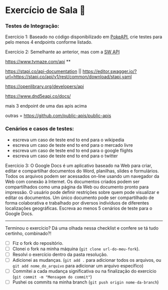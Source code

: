 # Exercício de Sala 🏫  


### Testes de Integração:
Exercício 1: Baseado no código disponibilizado em [PokeAPI](https://pokeapi.co/docs/v2), crie testes para pelo menos 4 endpoints conforme listado.

Exercício 2: Semelhante ao anterior, mas com a [SW API](https://swapi.dev/documentation)

https://www.tvmaze.com/api **

https://stapi.co/api-documentation || https://editor.swagger.io/?url=https://stapi.co/api/v1/rest/common/download/stapi.yaml

https://openlibrary.org/developers/api

https://www.dnd5eapi.co/docs/

mais 3 endpoint de uma das apis acima


outras = https://github.com/public-apis/public-apis

### Cenários e casos de testes:
- escreva um caso de teste end to end para o wikipedia
- escreva um caso de teste end to end para o mercado livre
- escreva um caso de teste end to end para o google flights
- escreva um caso de teste end to end para o twitter

Exercício 3: O Google Docs é um aplicativo baseado na Web para criar, editar e compartilhar documentos do Word, planilhas, slides e formulários. Todos os arquivos podem ser acessados on-line usando um navegador da Web com conexão à Internet. Os documentos criados podem ser compartilhados como uma página da Web ou documento pronto para impressão. O usuário pode definir restrições sobre quem pode visualizar e editar os documentos. Um único documento pode ser compartilhado de forma colaborativa e trabalhado por diversos indivíduos de diferentes localizações geográficas. Escreva ao menos 5 cenários de teste para o Google Docs.


----

Terminou o exercício? Dá uma olhada nessa checklist e confere se tá tudo certinho, combinado?!

- [ ] Fiz o fork do repositório.
- [ ] Clonei o fork na minha máquina (`git clone url-do-meu-fork`).
- [ ] Resolvi o exercício dentro da pasta resolução.
- [ ] Adicionei as mudanças. (`git add .` para adicionar todos os arquivos, ou `git add nome_do_arquivo` para adicionar um arquivo específico)
- [ ] Commitei a cada mudança significativa ou na finalização do exercício (`git commit -m "Mensagem do commit"`)
- [ ] Pushei os commits na minha branch (`git push origin nome-da-branch`)
